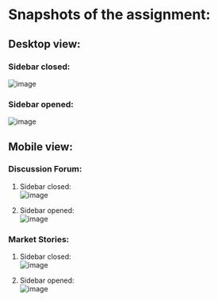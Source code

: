 # Snapshots of the assignment:

## Desktop view: 
### Sidebar closed:
![image](https://github.com/hxdy-1/Go-India-Stocks-Assignment/assets/115286446/69fa9cc4-f5c8-4c57-a485-151bda340593)

### Sidebar opened: 
![image](https://github.com/hxdy-1/Go-India-Stocks-Assignment/assets/115286446/fe5339f1-143e-465c-a94d-72b02bbaca12)

## Mobile view:
### Discussion Forum:
1. Sidebar closed: <br>
![image](https://github.com/hxdy-1/Go-India-Stocks-Assignment/assets/115286446/e8606045-65c7-4f8c-abb0-f80ca0883ba3)

2. Sidebar opened: <br>
![image](https://github.com/hxdy-1/Go-India-Stocks-Assignment/assets/115286446/15cff7e1-b6c9-497d-a76c-5e7a3938f3e9)

### Market Stories:
1. Sidebar closed: <br>
![image](https://github.com/hxdy-1/Go-India-Stocks-Assignment/assets/115286446/516e4755-441e-4025-b357-35681332bf68)

2. Sidebar opened: <br>
![image](https://github.com/hxdy-1/Go-India-Stocks-Assignment/assets/115286446/bed101d2-965c-4f29-b523-1a5f90635e51)
